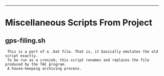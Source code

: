 ************************

# Miscellaneous Scripts From Project

## gps-filing.sh

     This is a port of a .bat file. That is, it basically emulates the old script exactly.
     To be run as a cronjob, this script renames and replaces the file produced by the TAC program.
     A house-keeping archiving process.
